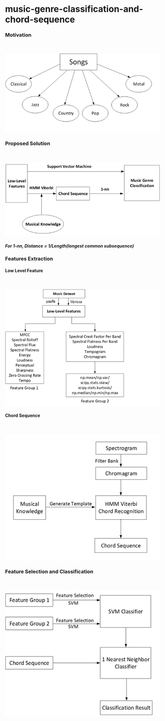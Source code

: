 # music-genre-classification-and-chord-sequence

### Motivation
<br /><br />
![](docs/image1.png)

### Proposed Solution
<br /><br />
![](docs/image2.png)
##### For 1-nn, Distance = 1/Length(longest common subsequence)

### Features Extraction
#### Low Level Feature
<br /><br />
![](docs/image3.png)

#### Chord Sequence
<br /><br />
![](docs/image4.png)

### Feature Selection and Classification
<br /><br />
![](docs/image5.png)
